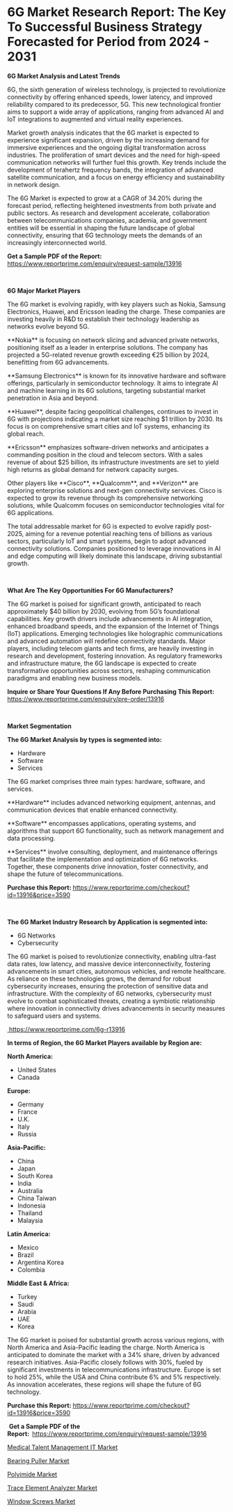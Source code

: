 <p><h1>6G Market Research Report: The Key To Successful Business Strategy Forecasted for Period from 2024 - 2031</h1></p><p><strong>6G Market Analysis and Latest Trends</strong></p>
<p><p>6G, the sixth generation of wireless technology, is projected to revolutionize connectivity by offering enhanced speeds, lower latency, and improved reliability compared to its predecessor, 5G. This new technological frontier aims to support a wide array of applications, ranging from advanced AI and IoT integrations to augmented and virtual reality experiences. </p><p>Market growth analysis indicates that the 6G market is expected to experience significant expansion, driven by the increasing demand for immersive experiences and the ongoing digital transformation across industries. The proliferation of smart devices and the need for high-speed communication networks will further fuel this growth. Key trends include the development of terahertz frequency bands, the integration of advanced satellite communication, and a focus on energy efficiency and sustainability in network design.</p><p>The 6G Market is expected to grow at a CAGR of 34.20% during the forecast period, reflecting heightened investments from both private and public sectors. As research and development accelerate, collaboration between telecommunications companies, academia, and government entities will be essential in shaping the future landscape of global connectivity, ensuring that 6G technology meets the demands of an increasingly interconnected world.</p></p>
<p><strong>Get a Sample PDF of the Report:&nbsp;</strong> <a href="https://www.reportprime.com/enquiry/request-sample/13916?utm_campaign=1848&utm_medium=2&utm_source=Github&utm_content=ia&utm_term=29112024&utm_id=6g">https://www.reportprime.com/enquiry/request-sample/13916</a></p>
<p>&nbsp;</p>
<p><strong>6G Major Market Players</strong></p>
<p><p>The 6G market is evolving rapidly, with key players such as Nokia, Samsung Electronics, Huawei, and Ericsson leading the charge. These companies are investing heavily in R&D to establish their technology leadership as networks evolve beyond 5G.</p><p>**Nokia** is focusing on network slicing and advanced private networks, positioning itself as a leader in enterprise solutions. The company has projected a 5G-related revenue growth exceeding €25 billion by 2024, benefitting from 6G advancements.</p><p>**Samsung Electronics** is known for its innovative hardware and software offerings, particularly in semiconductor technology. It aims to integrate AI and machine learning in its 6G solutions, targeting substantial market penetration in Asia and beyond.</p><p>**Huawei**, despite facing geopolitical challenges, continues to invest in 6G with projections indicating a market size reaching $1 trillion by 2030. Its focus is on comprehensive smart cities and IoT systems, enhancing its global reach.</p><p>**Ericsson** emphasizes software-driven networks and anticipates a commanding position in the cloud and telecom sectors. With a sales revenue of about $25 billion, its infrastructure investments are set to yield high returns as global demand for network capacity surges.</p><p>Other players like **Cisco**, **Qualcomm**, and **Verizon** are exploring enterprise solutions and next-gen connectivity services. Cisco is expected to grow its revenue through its comprehensive networking solutions, while Qualcomm focuses on semiconductor technologies vital for 6G applications.</p><p>The total addressable market for 6G is expected to evolve rapidly post-2025, aiming for a revenue potential reaching tens of billions as various sectors, particularly IoT and smart systems, begin to adopt advanced connectivity solutions. Companies positioned to leverage innovations in AI and edge computing will likely dominate this landscape, driving substantial growth.</p></p>
<p>&nbsp;</p>
<p><strong>What Are The Key Opportunities For 6G Manufacturers?</strong></p>
<p><p>The 6G market is poised for significant growth, anticipated to reach approximately $40 billion by 2030, evolving from 5G’s foundational capabilities. Key growth drivers include advancements in AI integration, enhanced broadband speeds, and the expansion of the Internet of Things (IoT) applications. Emerging technologies like holographic communications and advanced automation will redefine connectivity standards. Major players, including telecom giants and tech firms, are heavily investing in research and development, fostering innovation. As regulatory frameworks and infrastructure mature, the 6G landscape is expected to create transformative opportunities across sectors, reshaping communication paradigms and enabling new business models.</p></p>
<p><strong>Inquire or Share Your Questions If Any Before Purchasing This Report:</strong> <a href="https://www.reportprime.com/enquiry/pre-order/13916?utm_campaign=1848&utm_medium=2&utm_source=Github&utm_content=ia&utm_term=29112024&utm_id=6g">https://www.reportprime.com/enquiry/pre-order/13916</a></p>
<p>&nbsp;</p>
<p><strong>Market Segmentation</strong></p>
<p><strong>The 6G Market Analysis by types is segmented into:</strong></p>
<p><ul><li>Hardware</li><li>Software</li><li>Services</li></ul></p>
<p><p>The 6G market comprises three main types: hardware, software, and services. </p><p>**Hardware** includes advanced networking equipment, antennas, and communication devices that enable enhanced connectivity.  </p><p>**Software** encompasses applications, operating systems, and algorithms that support 6G functionality, such as network management and data processing.  </p><p>**Services** involve consulting, deployment, and maintenance offerings that facilitate the implementation and optimization of 6G networks. Together, these components drive innovation, foster connectivity, and shape the future of telecommunications.</p></p>
<p><strong>Purchase this Report:&nbsp;</strong><a href="https://www.reportprime.com/checkout?id=13916&price=3590&utm_campaign=1848&utm_medium=2&utm_source=Github&utm_content=ia&utm_term=29112024&utm_id=6g">https://www.reportprime.com/checkout?id=13916&price=3590</a></p>
<p>&nbsp;</p>
<p><strong>The 6G Market Industry Research by Application is segmented into:</strong></p>
<p><ul><li>6G Networks</li><li>Cybersecurity</li></ul></p>
<p><p>The 6G market is poised to revolutionize connectivity, enabling ultra-fast data rates, low latency, and massive device interconnectivity, fostering advancements in smart cities, autonomous vehicles, and remote healthcare. As reliance on these technologies grows, the demand for robust cybersecurity increases, ensuring the protection of sensitive data and infrastructure. With the complexity of 6G networks, cybersecurity must evolve to combat sophisticated threats, creating a symbiotic relationship where innovation in connectivity drives advancements in security measures to safeguard users and systems.</p></p>
<p><a href="https://www.reportprime.com/6g-r13916?utm_campaign=1848&utm_medium=2&utm_source=Github&utm_content=ia&utm_term=29112024&utm_id=6g">&nbsp;https://www.reportprime.com/6g-r13916</a></p>
<p><strong>In terms of Region, the 6G Market Players available by Region are:</strong></p>
<p>
    <p> <strong> North America: </strong>
        <ul>
            <li>United States</li>
            <li>Canada</li>
        </ul>
        </p> 
    <p> <strong> Europe: </strong>
        <ul>
            <li>Germany</li>
            <li>France</li>
            <li>U.K.</li>
            <li>Italy</li>
            <li>Russia</li>
        </ul>
        </p> 
    <p> <strong> Asia-Pacific: </strong>
        <ul>
            <li>China</li>
            <li>Japan</li>
            <li>South Korea</li>
            <li>India</li>
            <li>Australia</li>
            <li>China Taiwan</li>
            <li>Indonesia</li>
            <li>Thailand</li>
            <li>Malaysia</li>
        </ul>
        </p> 
    <p> <strong> Latin America: </strong>
        <ul>
            <li>Mexico</li>
            <li>Brazil</li>
            <li>Argentina Korea</li>
            <li>Colombia</li>
        </ul>
        </p> 
    <p> <strong> Middle East & Africa: </strong>
        <ul>
            <li>Turkey</li>
            <li>Saudi</li>
            <li>Arabia</li>
            <li>UAE</li>
            <li>Korea</li>
        </ul>
    </p>
    </p>
<p><p>The 6G market is poised for substantial growth across various regions, with North America and Asia-Pacific leading the charge. North America is anticipated to dominate the market with a 34% share, driven by advanced research initiatives. Asia-Pacific closely follows with 30%, fueled by significant investments in telecommunications infrastructure. Europe is set to hold 25%, while the USA and China contribute 6% and 5% respectively. As innovation accelerates, these regions will shape the future of 6G technology.</p></p>
<p><strong>Purchase this Report: </strong><a href="https://www.reportprime.com/checkout?id=13916&price=3590&utm_campaign=1848&utm_medium=2&utm_source=Github&utm_content=ia&utm_term=29112024&utm_id=6g">https://www.reportprime.com/checkout?id=13916&price=3590</a></p>
<p>&nbsp;<strong>Get a Sample PDF of the Report:&nbsp;&nbsp;</strong><a href="https://www.reportprime.com/enquiry/request-sample/13916?utm_campaign=1848&utm_medium=2&utm_source=Github&utm_content=ia&utm_term=29112024&utm_id=6g">https://www.reportprime.com/enquiry/request-sample/13916</a></p>
<p><strong></strong></p>
<p><p><a href="https://github.com/WillieWoodard/Market-Research-Report-List-7/blob/main/medical-talent-management-it-market.md?utm_campaign=1848&utm_medium=2&utm_source=Github&utm_content=ia&utm_term=29112024&utm_id=6g">Medical Talent Management IT Market</a></p><p><a href="https://www.linkedin.com/pulse/evaluating-bearing-puller-market-trends-growth-opportunities-vsqtf?utm_campaign=1848&utm_medium=2&utm_source=Github&utm_content=ia&utm_term=29112024&utm_id=6g">Bearing Puller Market</a></p><p><a href="https://issuu.com/reportprime-2/docs/polyimide-market-size-2030.pptx?utm_campaign=1848&utm_medium=2&utm_source=Github&utm_content=ia&utm_term=29112024&utm_id=6g">Polyimide Market</a></p><p><a href="https://www.linkedin.com/pulse/charting-future-comprehensive-analysis-global-trace-element-cql9f?utm_campaign=1848&utm_medium=2&utm_source=Github&utm_content=ia&utm_term=29112024&utm_id=6g">Trace Element Analyzer Market</a></p><p><a href="https://issuu.com/reportprime-2/docs/window-screws-market-size-2030.pptx?utm_campaign=1848&utm_medium=2&utm_source=Github&utm_content=ia&utm_term=29112024&utm_id=6g">Window Screws Market</a></p></p>